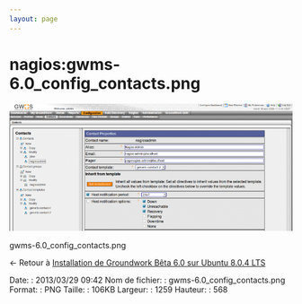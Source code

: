 ```yaml
---
layout: page
---
```


nagios:gwms-6.0\_config\_contacts.png
=====================================

[![gwms-6.0\_config\_contacts.png](../../assets/media/nagios/gwms-6.0_config_contacts.png@cache=&w=900&h=406 "gwms-6.0_config_contacts.png")](../../assets/media/nagios/gwms-6.0_config_contacts.png@cache= "Afficher le fichier original")

gwms-6.0\_config\_contacts.png

← Retour à [Installation de Groundwork Bêta 6.0 sur Ubuntu 8.0.4
LTS](../../groundwork/groundwork6.0-install-ubuntu.html "groundwork:groundwork6.0-install-ubuntu")

Date:
:   2013/03/29 09:42
Nom de fichier:
:   gwms-6.0\_config\_contacts.png
Format:
:   PNG
Taille:
:   106KB
Largeur:
:   1259
Hauteur:
:   568

